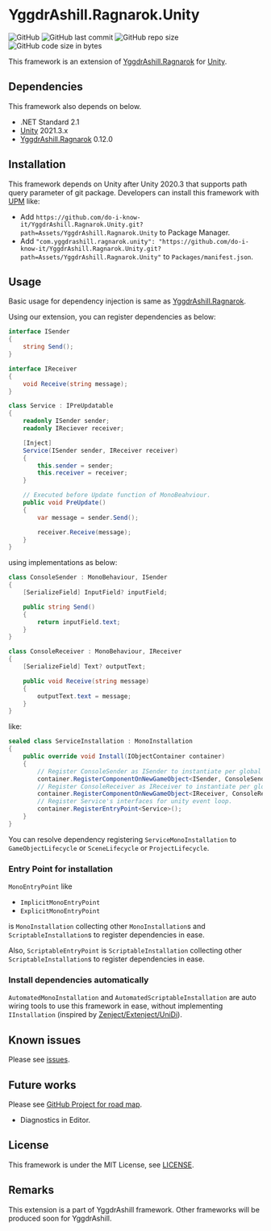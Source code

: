 # YggdrAshill.Ragnarok.Unity

![GitHub](https://img.shields.io/github/license/do-i-know-it/YggdrAshill.Ragnarok.Unity)
![GitHub last commit](https://img.shields.io/github/last-commit/do-i-know-it/YggdrAshill.Ragnarok.Unity)
![GitHub repo size](https://img.shields.io/github/repo-size/do-i-know-it/YggdrAshill.Ragnarok.Unity)
![GitHub code size in bytes](https://img.shields.io/github/languages/code-size/do-i-know-it/YggdrAshill.Ragnarok.Unity)
<!-- ![GitHub Release Date](https://img.shields.io/github/release-date/do-i-know-it/YggdrAshill.Ragnarok.Unity) -->

This framework is an extension of [YggdrAshill.Ragnarok](https://github.com/do-i-know-it/YggdrAshill.Ragnarok) for [Unity](https://unity.com/ja).

## Dependencies

This framework also depends on below.

- .NET Standard 2.1
- [Unity](https://unity.com/ja) 2021.3.x
- [YggdrAshill.Ragnarok](https://github.com/do-i-know-it/YggdrAshill.Ragnarok) 0.12.0

## Installation

This framework depends on Unity after Unity 2020.3 that supports path query parameter of git package.
Developers can install this framework with [UPM](https://docs.unity3d.com/Manual/Packages.html) like:

- Add `https://github.com/do-i-know-it/YggdrAshill.Ragnarok.Unity.git?path=Assets/YggdrAshill.Ragnarok.Unity` to Package Manager.
- Add `"com.yggdrashill.ragnarok.unity": "https://github.com/do-i-know-it/YggdrAshill.Ragnarok.Unity.git?path=Assets/YggdrAshill.Ragnarok.Unity"` to `Packages/manifest.json`.

## Usage

Basic usage for dependency injection is same as [YggdrAshill.Ragnarok](https://github.com/do-i-know-it/YggdrAshill.Ragnarok).

Using our extension, you can register dependencies as below:
```cs
interface ISender
{
    string Send();
}

interface IReceiver
{
    void Receive(string message);
}

class Service : IPreUpdatable
{
    readonly ISender sender;
    readonly IReciever receiver;

    [Inject]
    Service(ISender sender, IReceiver receiver)
    {
        this.sender = sender;
        this.receiver = receiver;
    }

    // Executed before Update function of MonoBeahviour.
    public void PreUpdate()
    {
        var message = sender.Send();

        receiver.Receive(message);
    }
}
```
using implementations as below:

```cs
class ConsoleSender : MonoBehaviour, ISender
{
    [SerializeField] InputField? inputField;

    public string Send()
    {
        return inputField.text;
    }
}

class ConsoleReceiver : MonoBehaviour, IReceiver
{
    [SerializeField] Text? outputText;

    public void Receive(string message)
    {
        outputText.text = message;
    }
}
```

like:
```cs
sealed class ServiceInstallation : MonoInstallation
{
    public override void Install(IObjectContainer container)
    {
        // Register ConsoleSender as ISender to instantiate per global scope.
        container.RegisterComponentOnNewGameObject<ISender, ConsoleSender>(Lifetime.Global);
        // Register ConsoleReceiver as IReceiver to instantiate per global scope.
        container.RegisterComponentOnNewGameObject<IReceiver, ConsoleReceiver>(Lifetime.Global);
        // Register Service's interfaces for unity event loop.
        container.RegisterEntryPoint<Service>();
    }
}
```

You can resolve dependency registering `ServiceMonoInstallation` to `GameObjectLifecycle` or `SceneLifecycle` or `ProjectLifecycle`.

### __Entry Point for installation__

`MonoEntryPoint` like

- `ImplicitMonoEntryPoint`
- `ExplicitMonoEntryPoint`

is `MonoInstallation` collecting other `MonoInstallation`s and `ScriptableInstallation`s to register dependencies in ease.

Also, `ScriptableEntryPoint` is `ScriptableInstallation` collecting other `ScriptableInstallation`s to register dependencies in ease.

### __Install dependencies automatically__
`AutomatedMonoInstallation` and `AutomatedScriptableInstallation` are auto wiring tools to use this framework in ease, without implementing `IInstallation` (inspired by [Zenject/Extenject/UniDi](https://github.com/UniDi/UniDi)).

## Known issues

Please see [issues](https://github.com/do-i-know-it/YggdrAshill.Ragnarok.Unity/issues).

## Future works

Please see [GitHub Project for road map](https://github.com/do-i-know-it/YggdrAshill.Ragnarok.Unity/projects/1).

- Diagnostics in Editor.

## License

This framework is under the MIT License, see [LICENSE](./LICENSE.md).

## Remarks

This extension is a part of YggdrAshill framework.
Other frameworks will be produced soon for YggdrAshill.
